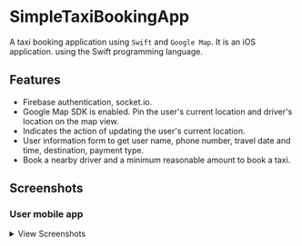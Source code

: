 # SimpleTaxiBookingApp

A taxi booking application using `Swift` and `Google Map`.
It is an iOS application. using the Swift programming language. 

## Features

-   Firebase authentication, socket.io.
-   Google Map SDK is enabled. Pin the user's current location and driver's location on the map view.
-   Indicates the action of updating the user's current location.
-    User information form to get user name, phone number, travel date and time, destination, payment type.
-    Book a nearby driver and a minimum reasonable amount to book a taxi.

## Screenshots

### User mobile app

<details>
    <summary>View Screenshots</summary>
    <br>

|  |  |  |
| :---:  | :---:  | :---:  |
| ![](ScreenShots/Home.png)   | ![](ScreenShots/userDetails.png)   | ![](ScreenShots/details.png) 

</details>  
